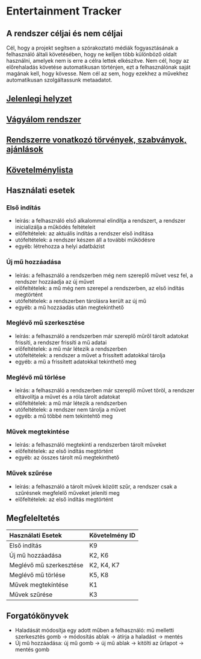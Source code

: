 # Entertainment Tracker
## A rendszer céljai és nem céljai
Cél, hogy a projekt segítsen a szórakoztató médiák fogyasztásának a felhasználó általi követésében, hogy ne kelljen több különböző oldalt használni, amelyek nem is erre a célra lettek elkészítve. 
Nem cél, hogy az előrehaladás követése automatikusan történjen, ezt a felhasználónak saját magának kell, hogy kövesse. Nem cél az sem, hogy ezekhez a művekhez automatikusan szolgáltassunk metaadatot.

## [Jelenlegi helyzet](https://github.com/BlokOfWood/EntertainmentTracker/blob/main/kovspec.md#jelenlegi-helyzet)

## [Vágyálom rendszer](https://github.com/BlokOfWood/EntertainmentTracker/blob/main/kovspec.md#v%C3%A1gy%C3%A1lom-rendszer)

## [Rendszerre vonatkozó törvények, szabványok, ajánlások](https://github.com/BlokOfWood/EntertainmentTracker/blob/main/kovspec.md#rendszerre-vonatkoz%C3%B3-t%C3%B6rv%C3%A9nyek-szabv%C3%A1nyok-aj%C3%A1nl%C3%A1sok)

## [Követelménylista](https://github.com/BlokOfWood/EntertainmentTracker/blob/main/kovspec.md#k%C3%B6vetelm%C3%A9nylista)

## Használati esetek
### Első indítás
- leírás: a felhasználó első alkalommal elindítja a rendszert, a rendszer inicializálja a működés feltételeit
- előfeltételek: az aktuális indítás a rendszer első indítása
- utófeltételek: a rendszer készen áll a további működésre
- egyéb: létrehozza a helyi adatbázist
### Új mű hozzáadása
- leírás: a felhasználó a rendszerben még nem szereplő művet vesz fel, a rendszer hozzáadja az új művet
- előfeltételek: a mű még nem szerepel a rendszerben, az első indítás megtörtént
- utófeltételek: a rendszerben tárolásra került az új mű
- egyéb: a mű hozzáadás után megtekinthető
### Meglévő mű szerkesztése
- leírás: a felhasználó a rendszerben már szereplő műről tárolt adatokat frissíti, a rendszer frissíti a mű adatai
- előfeltételek: a mű már létezik a rendszerben
- utófeltételek: a rendszer a művet a frissített adatokkal tárolja
- egyéb: a mű a frissített adatokkal tekinthető meg
### Meglévő mű törlése
- leírás: a felhasználó a rendszerben már szereplő művet töröl, a rendszer eltávolítja a művet és a róla tárolt adatokat
- előfeltételek: a mű már létezik a rendszerben
- utófeltételek: a rendszer nem tárolja a művet
- egyéb: a mű többé nem tekintehtő meg
### Művek megtekintése
- leírás: a felhasználó megtekinti a rendszerben tárolt műveket
- előfeltételek: az első indítás megtörtént
- egyéb: az összes tárolt mű megtekinthető
### Művek szűrése
- leírás: a felhasználó a tárolt művek között szűr, a rendszer csak a szűrésnek megfelelő műveket jeleníti meg
- előfeltételek: az első indítás megtörtént

## Megfeleltetés
|Használati Esetek|Követelmény ID|
|:----------------|:--------------|
|Első indítás|K9|
|Új mű hozzáadása|K2, K6|
|Meglévő mű szerkesztése|K2, K4, K7|
|Meglévő mű törlése|K5, K8|
|Művek megtekíntése|K1|
|Művek szűrése|K3|

## Forgatókönyvek
- Haladását módosítja egy adott műben a felhasználó: mű melletti szerkesztés gomb -> módosítás ablak -> átírja a haladást -> mentés
- Új mű hozzáadása: új mű gomb -> új mű ablak -> kitölti az űrlapot -> mentés gomb
